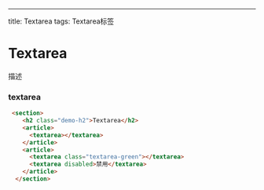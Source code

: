 ---
title: Textarea
tags: Textarea标签

# Textarea

描述

### textarea
``` html
 <section>
    <h2 class="demo-h2">Textarea</h2>
    <article>
      <textarea></textarea>
    </article>
    <article>
      <textarea class="textarea-green"></textarea>
      <textarea disabled>禁用</textarea>
    </article>
  </section>
  ```
